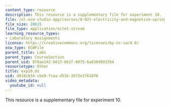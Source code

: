 ```yaml
---
content_type: resource
description: This resource is a supplementary file for experiment 10.
file: /ol-ocw-studio-app/courses/8-02t-electricity-and-magnetism-spring-2005/d018c034cbe9fcaad53e26f2e17616f8_exp10.ds
file_size: 20615
file_type: application/octet-stream
learning_resource_types:
- Laboratory Assignments
license: https://creativecommons.org/licenses/by-nc-sa/4.0/
ocw_type: OCWFile
parent_title: Labs
parent_type: CourseSection
parent_uid: 8f8ae142-b013-b61f-6075-6a830d093354
resourcetype: Other
title: exp10.ds
uid: d018c034-cbe9-fcaa-d53e-26f2e17616f8
video_metadata:
  youtube_id: null
---
```

This resource is a supplementary file for experiment 10.